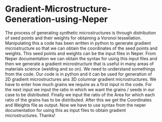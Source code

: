 # Gradient-Microstructure-Generation-using-Neper
The process of generating synthetic microstructures is through distribution of seed points and their weights for obtaining a Voronoi tessellation. 
Manipulating this a code has been written in python to generate gradient microstructure so that we can obtain the coordinates of the seed points and weights. 
This seed points and weights can be the input files in Neper. 
From Neper documentation we can obtain the syntax for using this input files and then we generate a gradient microstructure that is useful in many areas of materials science (welding and so on).
We need to understand somethings from the code.
Our code is in python and it can be used for generation of 2D gradient microstructures ans 3D columnar gradient microstructures.
We have to enter how much grains we require as a first input in the code.
For the next input we input the ratio in which we want the grains / seeds in our case to be distributed.
Finally we input the ratio of the Area for which each ratio of the grains has to be distributed.
After this we get the Coordinates and Weights file as output.
Now we have to use syntax from the neper documentation for using this as input files to obtain gradient microstructures.
Thanks!
